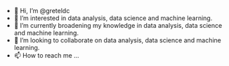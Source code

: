 - 👋 Hi, I’m @greteldc
- 👀 I’m interested in data analysis, data science and machine learning.
- 🌱 I’m currently broadening my knowledge in data analysis, data science and machine learning.
- 💞️ I’m looking to collaborate on data analysis, data science and machine learning.
- 📫 How to reach me ...

<!---
greteldc/greteldc is a ✨ special ✨ repository because its `README.md` (this file) appears on your GitHub profile.
You can click the Preview link to take a look at your changes.
--->

